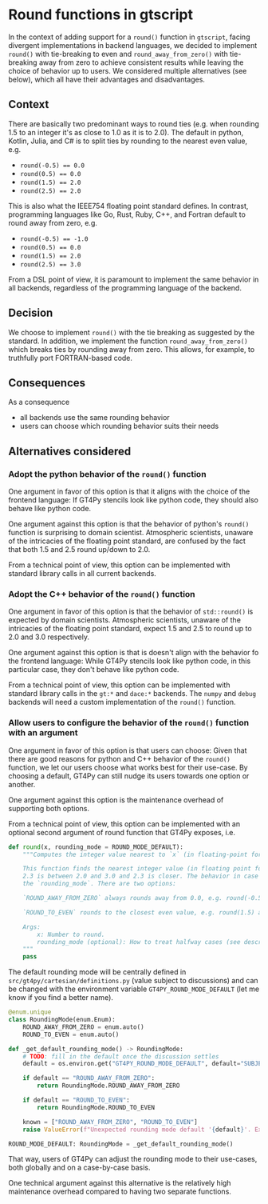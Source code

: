# Round functions in gtscript

In the context of adding support for a `round()` function in `gtscript`, facing divergent implementations in backend languages, we decided to implement `round()` with tie-breaking to even and `round_away_from_zero()` with tie-breaking away from zero to achieve consistent results while leaving the choice of behavior up to users. We considered multiple alternatives (see below), which all have their advantages and disadvantages.


## Context

There are basically two predominant ways to round ties (e.g. when rounding 1.5 to an integer it's as close to 1.0 as it is to 2.0). The default in python, Kotlin, Julia, and C# is to split ties by rounding to the nearest even value, e.g.

- `round(-0.5) == 0.0`
- `round(0.5) == 0.0`
- `round(1.5) == 2.0`
- `round(2.5) == 2.0`

This is also what the IEEE754 floating point standard defines. In contrast, programming languages like Go, Rust, Ruby, C++, and Fortran default to round away from zero, e.g.

- `round(-0.5) == -1.0`
- `round(0.5) == 0.0`
- `round(1.5) == 2.0`
- `round(2.5) == 3.0`

From a DSL point of view, it is paramount to implement the same behavior in all backends, regardless of the programming language of the backend.

## Decision

We choose to implement `round()` with the tie breaking as suggested by the standard. In addition, we implement the function `round_away_from_zero()` which breaks ties by rounding away from zero. This allows, for example, to truthfully port FORTRAN-based code.

## Consequences

As a consequence

- all backends use the same rounding behavior
- users can choose which rounding behavior suits their needs

## Alternatives considered

### Adopt the python behavior of the `round()` function

One argument in favor of this option is that it aligns with the choice of the frontend language: If GT4Py stencils look like python code, they should also behave like python code.

One argument against this option is that the behavior of python's `round()` function is surprising to domain scientist. Atmospheric scientists, unaware of the intricacies of the floating point standard, are confused by the fact that both 1.5 and 2.5 round up/down to 2.0.

From a technical point of view, this option can be implemented with standard library calls in all current backends.

### Adopt the C++ behavior of the `round()` function

One argument in favor of this option is that the behavior of `std::round()` is expected by domain scientists. Atmospheric scientists, unaware of the intricacies of the floating point standard, expect 1.5 and 2.5 to round up to 2.0 and 3.0 respectively.

One argument against this option is that is doesn't align with the behavior fo the frontend language: While GT4Py stencils look like python code, in this particular case, they don't behave like python code.

From a technical point of view, this option can be implemented with standard library calls in the `gt:*` and `dace:*` backends. The `numpy` and `debug` backends will need a custom implementation of the `round()` function.

### Allow users to configure the behavior of the `round()` function with an argument

One argument in favor of this option is that users can choose: Given that there are good reasons for python and C++ behavior of the `round()` function, we let our users choose what works best for their use-case. By choosing a default, GT4Py can still nudge its users towards one option or another.

One argument against this option is the maintenance overhead of supporting both options.

From a technical point of view, this option can be implemented with an optional second argument of round function that GT4Py exposes, i.e.

```py
def round(x, rounding_mode = ROUND_MODE_DEFAULT):
    """Computes the integer value nearest to `x` (in floating-point format), rounding halfway cases based on rounding_mode.

    This function finds the nearest integer value (in floating point format) to the given number `x`, e.g. `round(2.3) returns `2.0` since
    2.3 is between 2.0 and 3.0 and 2.3 is closer. The behavior in case of 2.5 (exactly halfway between 2.0 and 3.0) is defined by
    the `rounding_mode`. There are two options:

    `ROUND_AWAY_FROM_ZERO` always rounds away from 0.0, e.g. round(-0.5) evaluates to -1.0 and round(0.5) evaluates to 1

    `ROUND_TO_EVEN` rounds to the closest even value, e.g. round(1.5) and round(2.5) both round to 2.0

    Args:
        x: Number to round.
        rounding_mode (optional): How to treat halfway cases (see description). See RoundingMode for options.
    """
    pass
```

The default rounding mode will be centrally defined in `src/gt4py/cartesian/definitions.py` (value subject to discussions) and can be changed with the environment variable `GT4PY_ROUND_MODE_DEFAULT` (let me know if you find a better name).

```py
@enum.unique
class RoundingMode(enum.Enum):
    ROUND_AWAY_FROM_ZERO = enum.auto()
    ROUND_TO_EVEN = enum.auto()

def _get_default_rounding_mode() -> RoundingMode:
    # TODO: fill in the default once the discussion settles
    default = os.environ.get("GT4PY_ROUND_MODE_DEFAULT", default="SUBJECT_TO_DISCUSSION")

    if default == "ROUND_AWAY_FROM_ZERO":
        return RoundingMode.ROUND_AWAY_FROM_ZERO

    if default == "ROUND_TO_EVEN":
        return RoundingMode.ROUND_TO_EVEN

    known = ["ROUND_AWAY_FROM_ZERO", "ROUND_TO_EVEN"]
    raise ValueError(f"Unexpected rounding mode default '{default}'. Expected one of {", ".join(known)}.")

ROUND_MODE_DEFAULT: RoundingMode = _get_default_rounding_mode()
```

That way, users of GT4Py can adjust the rounding mode to their use-cases, both globally and on a case-by-case basis.

One technical argument against this alternative is the relatively high maintenance overhead compared to having two separate functions.
